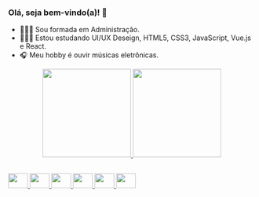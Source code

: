 ### Olá, seja bem-vindo(a)! 👋


- 👩🏻‍🎓 Sou formada em Administração.
- 👩🏻‍💻 Estou estudando UI/UX Deseign, HTML5, CSS3, JavaScript, Vue.js e React. 
- 🎧 Meu hobby é ouvir músicas eletrônicas.

<div align="center">
  <a href="https://github.com/Gisele-Cardoso">
  <img height="180em" src="https://github-readme-stats.vercel.app/api?username=gisele-cardoso&show_icons=true&theme=cobalt&include_all_commits=true&count_private=true"/>
  <img height="180em" src="https://github-readme-stats.vercel.app/api/top-langs/?username=gisele-cardoso&layout=compact&langs_count=7&theme=cobalt"/>
</div>
  
  ##

<div>
  <img height="30" width="40" src="https://cdn.jsdelivr.net/gh/devicons/devicon/icons/figma/figma-original.svg" />
  <img height="30" width="40" src="https://cdn.jsdelivr.net/gh/devicons/devicon/icons/html5/html5-original.svg" />
  <img height="30" width="40" src="https://cdn.jsdelivr.net/gh/devicons/devicon/icons/css3/css3-original.svg" />
  <img height="30" width="40" src="https://cdn.jsdelivr.net/gh/devicons/devicon/icons/javascript/javascript-original.svg" />
  <img height="30" width="40" src="https://cdn.jsdelivr.net/gh/devicons/devicon/icons/vuejs/vuejs-original.svg" />
  <img height="30" width="40" src="https://cdn.jsdelivr.net/gh/devicons/devicon/icons/react/react-original.svg" />
</div>  
